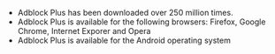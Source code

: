 * Adblock Plus has been downloaded over 250 million times.
* Adblock Plus is available for the following browsers: Firefox, Google Chrome, Internet Exporer and Opera
* Adblock Plus is available for the Android operating system
